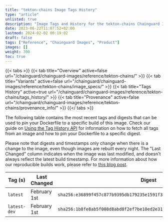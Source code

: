 ```yaml
---
title: "tekton-chains Image Tags History"
type: "article"
unlisted: true
description: "Image Tags and History for the tekton-chains Chainguard Image"
date: 2023-06-22T11:07:52+02:00
lastmod: 2024-02-02 00:19:02
draft: false
tags: ["Reference", "Chainguard Images", "Product"]
images: []
weight: 700
toc: true
---
```


{{< tabs >}}
{{< tab title="Overview" active=false url="/chainguard/chainguard-images/reference/tekton-chains/" >}}
{{< tab title="Variants" active=false url="/chainguard/chainguard-images/reference/tekton-chains/image_specs/" >}}
{{< tab title="Tags History" active=true url="/chainguard/chainguard-images/reference/tekton-chains/tags_history/" >}}
{{< tab title="Provenance" active=false url="/chainguard/chainguard-images/reference/tekton-chains/provenance_info/" >}}
{{</ tabs >}}

The following table contains the most recent tags and digests that can be used to pin your Dockerfile to a specific build of this image. Check our guide on [Using the Tag History API](/chainguard/chainguard-images/using-the-tag-history-api/) for information on how to fetch all tags from an image and how to pin your Dockerfile to a specific digest.

Please note that digests and timestamps only change when there is a change to the image, even though images are rebuilt every night. The "Last Changed" column indicates when the image was last modified, and doesn't always reflect the latest build timestamp. For more information about how our reproducible builds work, please refer to [this blog post](https://www.chainguard.dev/unchained/reproducing-chainguards-reproducible-image-builds).

| Tag (s)       | Last Changed | Digest                                                                    |
|---------------|--------------|---------------------------------------------------------------------------|
|  `latest`     | February 1st | `sha256:e36899f457c877b9395db179235e1591f3f3cbaa8d321fa8d73f46b9759167db` |
|  `latest-dev` | February 1st | `sha256:1b8fe8ab5f008d8abd8f2ef7be10ed2e3195cd96273646eb2f31f9b94075a9a6` |

